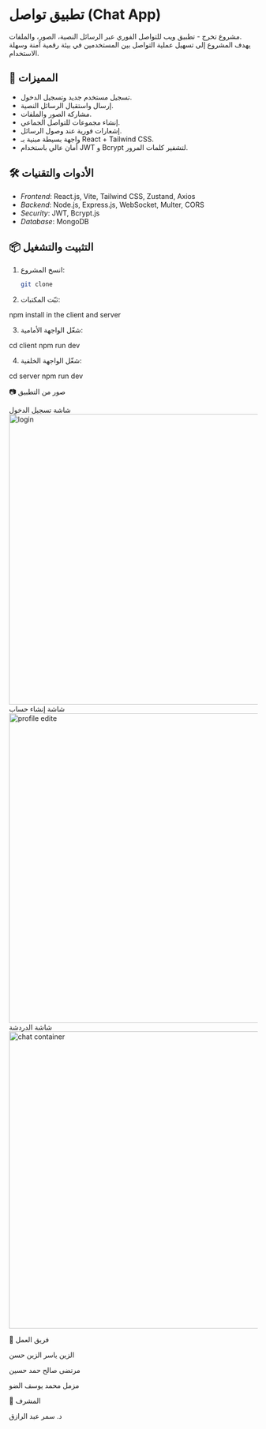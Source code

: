 # تطبيق تواصل (Chat App)

مشروع تخرج - تطبيق ويب للتواصل الفوري عبر الرسائل النصية، الصور، والملفات.  
يهدف المشروع إلى تسهيل عملية التواصل بين المستخدمين في بيئة رقمية آمنة وسهلة الاستخدام.

## 🚀 المميزات
- تسجيل مستخدم جديد وتسجيل الدخول.
- إرسال واستقبال الرسائل النصية.
- مشاركة الصور والملفات.
- إنشاء مجموعات للتواصل الجماعي.
- إشعارات فورية عند وصول الرسائل.
- واجهة بسيطة مبنية بـ React + Tailwind CSS.
- أمان عالي باستخدام JWT و Bcrypt لتشفير كلمات المرور.

## 🛠 الأدوات والتقنيات
- *Frontend*: React.js, Vite, Tailwind CSS, Zustand, Axios
- *Backend*: Node.js, Express.js, WebSocket, Multer, CORS
- *Security*: JWT, Bcrypt.js
- *Database*: MongoDB

## 📦 التثبيت والتشغيل
1. انسخ المشروع:
   ```bash
   git clone 

2. ثبّت المكتبات:

npm install in the client and server


3. شغّل الواجهة الأمامية:

cd client
npm run dev


4. شغّل الواجهة الخلفية:

cd server
npm run dev



📷 صور من التطبيق


شاشة تسجيل الدخول
<img width="1175" height="589" alt="login" src="https://github.com/user-attachments/assets/6375280c-bd92-42ca-b45c-f98d6f61d6f4" />
شاشة إنشاء حساب
<img width="1365" height="628" alt="profile edite" src="https://github.com/user-attachments/assets/978503bf-67c8-4e92-82f1-5a72c3cced03" />
شاشة الدردشة
<img width="1365" height="602" alt="chat container" src="https://github.com/user-attachments/assets/0d601f95-7f34-4e44-9748-8dc844e1ec93" />



👤 فريق العمل

الزين ياسر الزين حسن

مرتضى صالح حمد حسين

مزمل محمد يوسف الضو


📄 المشرف

د. سمر عبد الرازق
